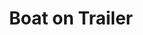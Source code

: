 ---
layout: child_layout/cargo_categories_category
title: Boat on Trailer
permalink: /cargo-categories/boat-transport/boat-on-trailer/
hero: /assets/img/content/hero/fullsize/boat-with-trailer.jpg
hero_classes: is-fullscreen
side_nav_id: 3
content_type: cargo_item
---